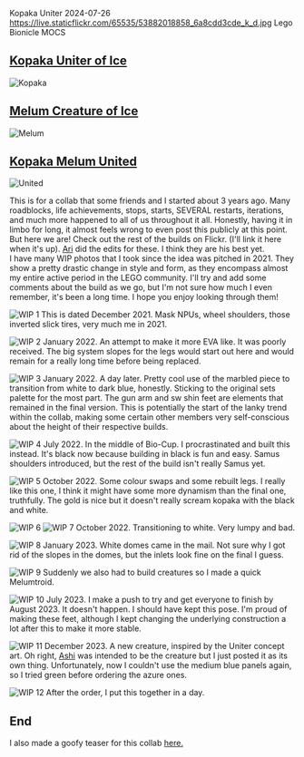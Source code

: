 Kopaka Uniter 
2024-07-26
https://live.staticflickr.com/65535/53882018858_6a8cdd3cde_k_d.jpg
Lego Bionicle MOCS

## [Kopaka Uniter of Ice](https://www.flickr.com/gp/fuzz-e/e5191540r3)

![Kopaka](https://live.staticflickr.com/65535/53882018858_6a8cdd3cde_k_d.jpg "Kopaka")

## [Melum Creature of Ice](https://www.flickr.com/gp/fuzz-e/50j6neJ5J1)

![Melum](https://live.staticflickr.com/65535/53882122929_80a781267a_k_d.jpg "Melum")

## [Kopaka Melum United](https://www.flickr.com/gp/fuzz-e/5vu87iB5fK)

![United](https://live.staticflickr.com/65535/53882018803_408bbd1e7a_k_d.jpg "United")

This is for a collab that some friends and I started about 3 years ago. Many roadblocks, life achievements, stops, starts, SEVERAL restarts, iterations, and much more happened to all of us throughout it all. Honestly, having it in limbo for long, it almost feels wrong to even post this publicly at this point. But here we are! Check out the rest of the builds on Flickr. (I'll link it here when it's up). [Ari](https://www.flickr.com/photos/188495704@N06 "Ari") did the edits for these. I think they are his best yet.<br> I have many WIP photos that I took since the idea was pitched in 2021. They show a pretty drastic change in style and form, as they encompass almost my entire active period in the LEGO community. I'll try and add some comments about the build as we go, but I'm not sure how much I even remember, it's been a long time. I hope you enjoy looking through them!

![WIP 1](../public/img/uniterwips/1.jpg "WIP 1")
This is dated December 2021. Mask NPUs, wheel shoulders, those inverted slick tires, very much me in 2021.<br>

![WIP 2](../public/img/uniterwips/2.jpg "WIP 2")
January 2022. An attempt to make it more EVA like. It was poorly received. The big system slopes for the legs would start out here and would remain for a really long time before being replaced.<br>

![WIP 3](../public/img/uniterwips/3.jpg "WIP 3")
January 2022. A day later. Pretty cool use of the marbled piece to transition from white to dark blue, honestly. Sticking to the original sets palette for the most part. The gun arm and sw shin feet are elements that remained in the final version. This is potentially the start of the lanky trend within the collab, making some certain other members very self-conscious about the height of their respective builds. <br>

![WIP 4](../public/img/uniterwips/4.jpg "WIP 4")
July 2022. In the middle of Bio-Cup. I procrastinated and built this instead. It's black now because building in black is fun and easy. Samus shoulders introduced, but the rest of the build isn't really Samus yet.<br> 

![WIP 5](../public/img/uniterwips/5.jpg "WIP 5")
October 2022. Some colour swaps and some rebuilt legs. I really like this one, I think it might have some more dynamism than the final one, truthfully. The gold is nice but it doesn't really scream kopaka with the black and white. <br>

![WIP 6](../public/img/uniterwips/6.jpg "WIP 6")
![WIP 7](../public/img/uniterwips/7.jpg "WIP 7")
October 2022. Transitioning to white. Very lumpy and bad.<br>

![WIP 8](../public/img/uniterwips/8.jpg "WIP 8")
January 2023. White domes came in the mail. Not sure why I got rid of the slopes in the domes, but the inlets look fine on the final I guess.<br>

![WIP 9](../public/img/uniterwips/9.jpg "WIP 9")
Suddenly we also had to build creatures so I made a quick Melumtroid.<br>

![WIP 10](../public/img/uniterwips/10.jpg "WIP 10")
July 2023. I make a push to try and get everyone to finish by August 2023. It doesn't happen. I should have kept this pose. I'm proud of making these feet, although I kept changing the underlying construction a lot after this to make it more stable.<br>

![WIP 11](../public/img/uniterwips/11.jpg "WIP 11")
December 2023. A new creature, inspired by the Uniter concept art. Oh right, [Ashi](https://flic.kr/p/2n1VuRq "Ashi") was intended to be the creature but I just posted it as its own thing. Unfortunately, now I couldn't use the medium blue panels again, so I tried green before ordering the azure ones. <br>

![WIP 12](../public/img/uniterwips/12.jpg "WIP 12")
After the order, I put this together in a day.<br> 

## End
I also made a goofy teaser for this collab [here.](../teaser.html "here.")
